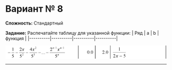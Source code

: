 # Вариант № 8
**Сложность:** Стандартный

**Задание:**  Распечатайте таблицу для указанной функции:
| Ряд | a | b | функция |
|----------|----------|----------|----------|

![Alt text](../../pic/8.png)

---